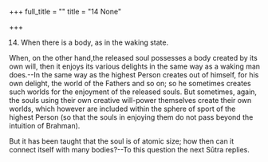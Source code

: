 +++
full_title = ""
title = "14 None"

+++


14. When there is a body, as in the waking state.

When, on the other hand,the released soul possesses a body created by its own will, then it enjoys its various delights in the same way as a waking man does.--In the same way as the highest Person creates out of himself, for his own delight, the world of the Fathers and so on; so he sometimes creates such worlds for the enjoyment of the released souls. But sometimes, again, the souls using their own creative will-power themselves create their own worlds, which however are included within the sphere of sport of the highest Person (so that the souls in enjoying them do not pass beyond the intuition of Brahman).

But it has been taught that the soul is of atomic size; how then can it connect itself with many bodies?--To this question the next Sūtra replies.

